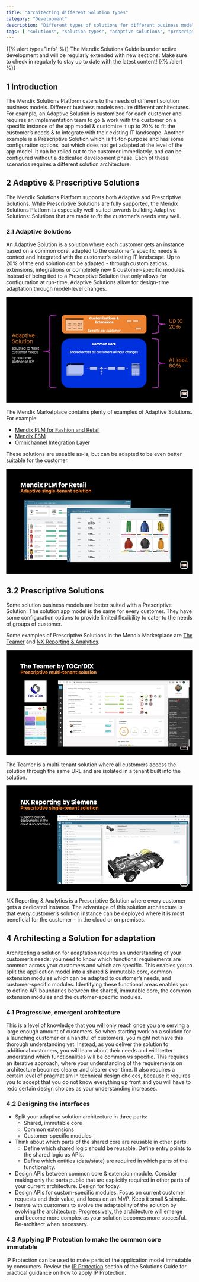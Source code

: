 ```yaml
---
title: "Architecting different Solution types"
category: "Development"
description: "Different types of solutions for different business models"
tags: [ "solutions", "solution types", "adaptive solutions", "prescriptive solutions" ]
---
```


{{% alert type="info" %}}
The Mendix Solutions Guide is under active development and will be regularly extended with new sections. Make sure to check in regularly to stay up to date with the latest content!
{{% /alert %}}

## 1 Introduction

The Mendix Solutions Platform caters to the needs of different solution business models. Different business models require different architectures. For example, an Adaptive Solution is customized for each customer and requires an implementation team to go & work with the customer on a specific instance of the app model & customize it up to 20% to fit the customer’s needs & to integrate with their existing IT landscape. Another example is a Prescriptive Solution which is fit-for-purpose and has some configuration options, but which does not get adapted at the level of the app model. It can be rolled out to the customer immediately, and can be configured without a dedicated development phase. Each of these scenarios requires a different solution architecture.

## 2 Adaptive & Prescriptive Solutions

The Mendix Solutions Platform supports both Adaptive and Prescriptive Solutions. While Prescriptive Solutions are fully supported, the Mendix Solutions Platform is especially well-suited towards building Adaptive Solutions: Solutions that are made to fit the customer’s needs very well.

### 2.1 Adaptive Solutions

An Adaptive Solution is a solution where each customer gets an instance based on a common core, adapted to the customer’s specific needs & context and integrated with the customer’s existing IT landscape. Up to 20% of the end solution can be adapted - through customizations, extensions, integrations or completely new & customer-specific modules. Instead of being tied to a Prescriptive Solution that only allows for configuration at run-time, Adaptive Solutions allow for design-time adaptation through model-level changes.

![Adaptive Solution architecture](attachments/adaptive-solution-architecture.png)

The Mendix Marketplace contains plenty of examples of Adaptive Solutions. For example:

- [Mendix PLM for Fashion and Retail](https://marketplace.mendix.com/link/component/118343)
- [Mendix FSM](https://marketplace.mendix.com/link/component/117710)
- [Omnichannel Integration Layer](https://marketplace.mendix.com/link/component/118344)

These solutions are useable as-is, but can be adapted to be even better suitable for the customer.

![Mendix PLM for Fashion & Retail](attachments/mendix-plm-for-fashion-and-retail.png)

## 3.2 Prescriptive Solutions

Some solution business models are better suited with a Prescriptive Solution. The solution app model is the same for every customer. They have some configuration options to provide limited flexibility to cater to the needs of groups of customer.

Some examples of Prescriptive Solutions in the Mendix Marketplace are [The Teamer](https://marketplace.mendix.com/link/component/118347) and [NX Reporting & Analytics](https://marketplace.mendix.com/link/component/118155).

![The Teamer by TOCn'DIX](attachments/the-teamer-tocndix.png)

The Teamer is a multi-tenant solution where all customers access the solution through the same URL and are isolated in a tenant built into the solution.

![NX Reporting & Analytics](attachments/nx-reporting.png)

NX Reporting & Analytics is a Prescriptive Solution where every customer gets a dedicated instance. The advantage of this solution architecture is that every customer’s solution instance can be deployed where it is most beneficial for the customer - in the cloud or on premises.

## 4 Architecting a Solution for adaptation

Architecting a solution for adaptation requires an understanding of your customer’s needs: you need to know which functional requirements are common across your customers and which are specific. This enables you to split the application model into a shared & immutable core, common extension modules which can be adapted to customer’s needs, and customer-specific modules. Identifying these functional areas enables you to define API boundaries between the shared, immutable core, the common extension modules and the customer-specific modules.

### 4.1 Progressive, emergent architecture

This is a level of knowledge that you will only reach once you are serving a large enough amount of customers. So when starting work on a solution for a launching customer or a handful of customers, you might not have this thorough understanding yet. Instead, as you deliver the solution to additional customers, you will learn about their needs and will better understand which functionalities will be common vs specific. This requires an iterative approach, where your understanding of the requirements on architecture becomes clearer and clearer over time. It also requires a certain level of pragmatism in technical design choices, because it requires you to accept that you do not know everything up front and you will have to redo certain design choices as your understanding increases.

### 4.2 Designing the interfaces

* Split your adaptive solution architecture in three parts:
  * Shared, immutable core
  * Common extensions
  * Customer-specific modules
* Think about which parts of the shared core are reusable in other parts.
  * Define which shared logic should be reusable. Define entry points to the shared logic as APIs.
  * Define which entities (data/state) are required in which parts of the functionality.
* Design APIs between common core & extension module. Consider making only the parts public that are explicitly required in other parts of your current architecture. Design for today.
* Design APIs for custom-specific modules. Focus on current customer requests and their value, and focus on an MVP. Keep it small & simple.
* Iterate with customers to evolve the adaptability of the solution by evolving the architecture. Progressively, the architecture will emerge and become more complex as your solution becomes more succesful. Re-architect when necessary.

### 4.3 Applying IP Protection to make the common core immutable

IP Protection can be used to make parts of the application model immutable by consumers. Review the [IP Protection](ip-protection) section of the Solutions Guide for practical guidance on how to apply IP Protection.
